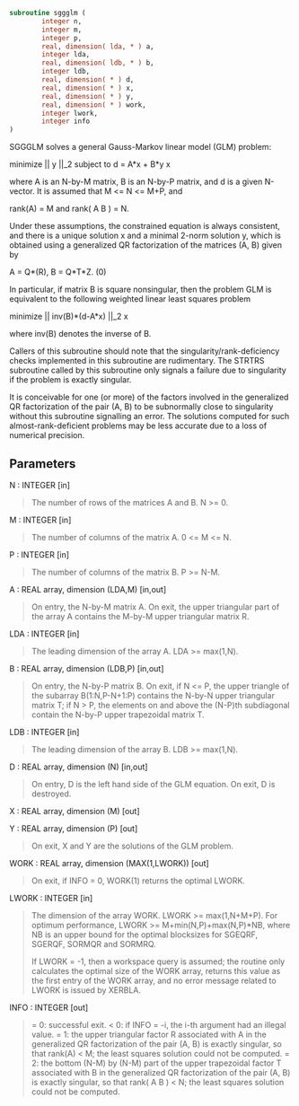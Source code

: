 ```fortran
subroutine sggglm (
        integer n,
        integer m,
        integer p,
        real, dimension( lda, * ) a,
        integer lda,
        real, dimension( ldb, * ) b,
        integer ldb,
        real, dimension( * ) d,
        real, dimension( * ) x,
        real, dimension( * ) y,
        real, dimension( * ) work,
        integer lwork,
        integer info
)
```

SGGGLM solves a general Gauss-Markov linear model (GLM) problem:

minimize || y ||_2   subject to   d = A\*x + B\*y
x

where A is an N-by-M matrix, B is an N-by-P matrix, and d is a
given N-vector. It is assumed that M <= N <= M+P, and

rank(A) = M    and    rank( A B ) = N.

Under these assumptions, the constrained equation is always
consistent, and there is a unique solution x and a minimal 2-norm
solution y, which is obtained using a generalized QR factorization
of the matrices (A, B) given by

A = Q\*(R),   B = Q\*T\*Z.
(0)

In particular, if matrix B is square nonsingular, then the problem
GLM is equivalent to the following weighted linear least squares
problem

minimize || inv(B)\*(d-A\*x) ||_2
x

where inv(B) denotes the inverse of B.

Callers of this subroutine should note that the singularity/rank-deficiency checks
implemented in this subroutine are rudimentary. The STRTRS subroutine called by this
subroutine only signals a failure due to singularity if the problem is exactly singular.

It is conceivable for one (or more) of the factors involved in the generalized QR
factorization of the pair (A, B) to be subnormally close to singularity without this
subroutine signalling an error. The solutions computed for such almost-rank-deficient
problems may be less accurate due to a loss of numerical precision.

## Parameters
N : INTEGER [in]
> The number of rows of the matrices A and B.  N >= 0.

M : INTEGER [in]
> The number of columns of the matrix A.  0 <= M <= N.

P : INTEGER [in]
> The number of columns of the matrix B.  P >= N-M.

A : REAL array, dimension (LDA,M) [in,out]
> On entry, the N-by-M matrix A.
> On exit, the upper triangular part of the array A contains
> the M-by-M upper triangular matrix R.

LDA : INTEGER [in]
> The leading dimension of the array A. LDA >= max(1,N).

B : REAL array, dimension (LDB,P) [in,out]
> On entry, the N-by-P matrix B.
> On exit, if N <= P, the upper triangle of the subarray
> B(1:N,P-N+1:P) contains the N-by-N upper triangular matrix T;
> if N > P, the elements on and above the (N-P)th subdiagonal
> contain the N-by-P upper trapezoidal matrix T.

LDB : INTEGER [in]
> The leading dimension of the array B. LDB >= max(1,N).

D : REAL array, dimension (N) [in,out]
> On entry, D is the left hand side of the GLM equation.
> On exit, D is destroyed.

X : REAL array, dimension (M) [out]

Y : REAL array, dimension (P) [out]
> 
> On exit, X and Y are the solutions of the GLM problem.

WORK : REAL array, dimension (MAX(1,LWORK)) [out]
> On exit, if INFO = 0, WORK(1) returns the optimal LWORK.

LWORK : INTEGER [in]
> The dimension of the array WORK. LWORK >= max(1,N+M+P).
> For optimum performance, LWORK >= M+min(N,P)+max(N,P)\*NB,
> where NB is an upper bound for the optimal blocksizes for
> SGEQRF, SGERQF, SORMQR and SORMRQ.
> 
> If LWORK = -1, then a workspace query is assumed; the routine
> only calculates the optimal size of the WORK array, returns
> this value as the first entry of the WORK array, and no error
> message related to LWORK is issued by XERBLA.

INFO : INTEGER [out]
> = 0:  successful exit.
> < 0:  if INFO = -i, the i-th argument had an illegal value.
> = 1:  the upper triangular factor R associated with A in the
> generalized QR factorization of the pair (A, B) is exactly
> singular, so that rank(A) < M; the least squares
> solution could not be computed.
> = 2:  the bottom (N-M) by (N-M) part of the upper trapezoidal
> factor T associated with B in the generalized QR
> factorization of the pair (A, B) is exactly singular, so that
> rank( A B ) < N; the least squares solution could not
> be computed.

